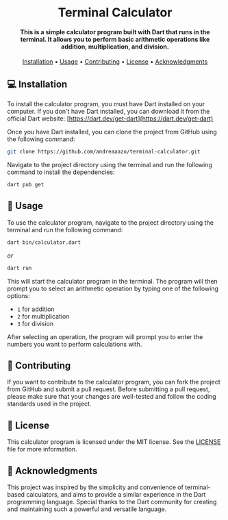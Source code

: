 <h1 align="center">
  Terminal Calculator
  <br>
</h1>

<h4 align="center">This is a simple calculator program built with Dart that runs in the terminal. It allows you to perform basic arithmetic operations like addition, multiplication, and division.</h4>

<p align="center">
  <a href="#-installation">Installation</a> •
  <a href="#-usage">Usage</a> •
  <a href="#-contributing">Contributing</a> •
  <a href="#-license">License</a> •
  <a href="#-acknowledgments">Acknowledgments</a>
</p>

## 💻 Installation

To install the calculator program, you must have Dart installed on your computer. If you don't have Dart installed, you can download it from the official Dart website: [https://dart.dev/get-dart](https://dart.dev/get-dart)

Once you have Dart installed, you can clone the project from GitHub using the following command:

```bash
git clone https://github.com/andreaaazo/terminal-calculator.git
```

Navigate to the project directory using the terminal and run the following command to install the dependencies:

```bash
dart pub get
```

## 🚀 Usage

To use the calculator program, navigate to the project directory using the terminal and run the following command:

```bash
dart bin/calculator.dart
``` 
_or_
```bash
dart run
```
This will start the calculator program in the terminal. The program will then prompt you to select an arithmetic operation by typing one of the following options:

-   `1` for addition
-   `2` for multiplication
-   `3` for division

After selecting an operation, the program will prompt you to enter the numbers you want to perform calculations with.

## 🤝 Contributing

If you want to contribute to the calculator program, you can fork the project from GitHub and submit a pull request. Before submitting a pull request, please make sure that your changes are well-tested and follow the coding standards used in the project.

## 📄 License

This calculator program is licensed under the MIT license. See the [LICENSE](https://github.com/andreaaazo/terminal-calculator/blob/main/LICENSE.txt) file for more information.

## 🙏 Acknowledgments

This project was inspired by the simplicity and convenience of terminal-based calculators, and aims to provide a similar experience in the Dart programming language. Special thanks to the Dart community for creating and maintaining such a powerful and versatile language.

